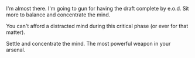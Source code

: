 I'm almost there. I'm going to gun for having the draft complete by e.o.d.
Sit more to balance and concentrate the mind. 

You can't afford a distracted mind during this critical phase (or ever for that matter).

Settle and concentrate the mind. The most powerful weapon in your arsenal.